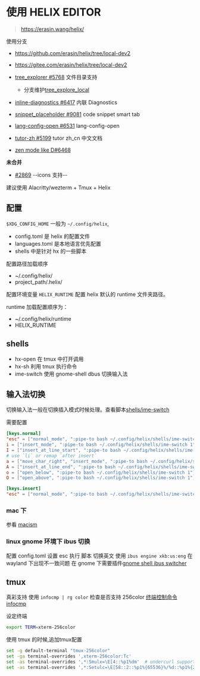 使用 HELIX EDITOR
===


> https://erasin.wang/helix/

使用分支
- <https://github.com/erasin/helix/tree/local-dev2>
- <https://gitee.com/erasin/helix/tree/local-dev2>

- [tree_explorer #5768](https://github.com/helix-editor/helix/pull/5768) 文件目录支持
  - 分支维护[tree_explore_local](https://gitee.com/erasin/helix/tree/tree_explore_local)
- [inline-diagnostics #6417](https://github.com/helix-editor/helix/pull/6417) 内联 Diagnostics
- [snippet_placeholder #9081](https://github.com/helix-editor/helix/pull/9801) code snippet smart tab
- [lang-config-open #6531](https://github.com/erasin/helix/lang-config-open) lang-config-open
- [tutor-zh #5199](https://github.com/erasin/helix/tree/tutor-zh) tutor zh_cn 中文文档
- [zen mode like D#6468](https://github.com/helix-editor/helix/discussions/6468)

**未合并**

- [#2869](https://github.com/helix-editor/helix/pull/2869) --icons 支持--

建议使用 Alacritty/wezterm + Tmux + Helix

## 配置

`$XDG_CONFIG_HOME` 一般为 `~/.config/helix`, 

- config.toml 是 helix 的配置文件
- languages.toml 是本地语言优先配置
- shells 中是针对 hx 的一些脚本

配置路径加载顺序

- ~/.config/helix/
- project_path/.helix/


配置环境变量 `HELIX_RUNTIME` 配置 helix 默认的 runtime 文件夹路径。

runtime 加载配置顺序为：

- ~/.config/helix/runtime
- HELIX_RUNTIME

## shells

- hx-open 在 tmux 中打开调用
- hx-sh 利用 tmux 执行命令
- ime-switch 使用 gnome-shell dbus 切换输入法


## 输入法切换

切换输入法一般在切换插入模式时候处理。查看脚本[shells/ime-switch](shells/ime-switch)

需要配置

```toml
[keys.normal]
"esc" = ["normal_mode", ":pipe-to bash ~/.config/helix/shells/ime-switch"]
i = ["insert_mode", ":pipe-to bash ~/.config/helix/shells/ime-switch 1"]
I = ["insert_at_line_start", ":pipe-to bash ~/.config/helix/shells/ime-switch 1"]
# use `li` or remap `after insert`
a = ["move_char_right", "insert_mode", ":pipe-to bash ~/.config/helix/shells/ime-switch 1"]
A = ["insert_at_line_end", ":pipe-to bash ~/.config/helix/shells/ime-switch 1"]
o = ["open_below", ":pipe-to bash ~/.config/helix/shells/ime-switch 1"]
O = ["open_above", ":pipe-to bash ~/.config/helix/shells/ime-switch 1"]

[keys.insert]
"esc" = ["normal_mode", ":pipe-to bash ~/.config/helix/shells/ime-switch"]
```

### mac 下

参看 [macism](https://github.com/laishulu/macism)

### linux gnome 环境下 ibus 切换 

配置 config.toml 设置 esc 执行 脚本 切换英文
使用 `ibus engine xkb:us:eng` 在 wayland 下出现不一致问题
在 gnome 下需要插件[gnome shell ibus switcher](https://github.com/kevinhwang91/gnome-shell-ibus-switcher)


## tmux 

真彩支持
使用 `infocmp | rg color` 检查是否支持 256color [终端控制命令 infocmp](http://manual.51yip.com/shell/terminalccmds.html) 

设定终端

```bash
export TERM=xterm-256color 
```

使用 tmux 的时候,追加tmux配置 

```bash
set -g default-terminal "tmux-256color"
set -ga terminal-overrides ',xterm-256color:Tc'
set -as terminal-overrides ',*:Smulx=\E[4::%p1%dm'  # undercurl support
set -as terminal-overrides ',*:Setulc=\E[58::2::%p1%{65536}%/%d::%p1%{256}%/%{255}%&%d::%p1%{255}%&%d%;m'  # underscore colours - needs tmux-3.0
```
